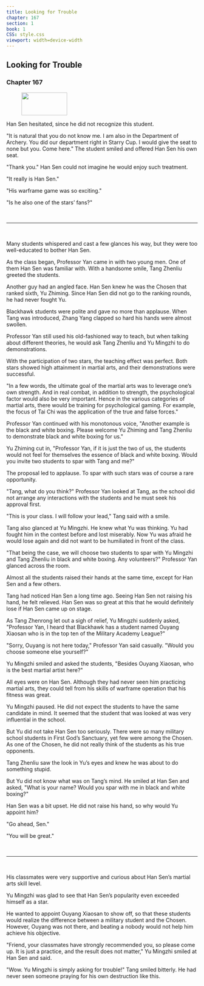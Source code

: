 ```yaml
---
title: Looking for Trouble
chapter: 167
section: 1
book: 1
CSS: style.css
viewport: width=device-width
---
```


## Looking for Trouble

### Chapter 167

<figure>
	<img src="../Images/gem.gif" alt="" id="gem" width="120" height="60" />
</figure>

Han Sen hesitated, since he did not recognize this student.

"It is natural that you do not know me. I am also in the Department of Archery. You did our department right in Starry Cup. I would give the seat to none but you. Come here." The student smiled and offered Han Sen his own seat.

"Thank you." Han Sen could not imagine he would enjoy such treatment.

"It really is Han Sen."

"His warframe game was so exciting."

"Is he also one of the stars’ fans?"

<br>

*****

<br>

Many students whispered and cast a few glances his way, but they were too well-educated to bother Han Sen.

As the class began, Professor Yan came in with two young men. One of them Han Sen was familiar with. With a handsome smile, Tang Zhenliu greeted the students.

Another guy had an angled face. Han Sen knew he was the Chosen that ranked sixth, Yu Zhiming. Since Han Sen did not go to the ranking rounds, he had never fought Yu.

Blackhawk students were polite and gave no more than applause. When Tang was introduced, Zhang Yang clapped so hard his hands were almost swollen.

Professor Yan still used his old-fashioned way to teach, but when talking about different theories, he would ask Tang Zhenliu and Yu Mingzhi to do demonstrations.

With the participation of two stars, the teaching effect was perfect. Both stars showed high attainment in martial arts, and their demonstrations were successful.

"In a few words, the ultimate goal of the martial arts was to leverage one’s own strength. And in real combat, in addition to strength, the psychological factor would also be very important. Hence in the various categories of martial arts, there would be training for psychological gaming. For example, the focus of Tai Chi was the application of the true and false forces."

Professor Yan continued with his monotonous voice, "Another example is the black and white boxing. Please welcome Yu Zhiming and Tang Zhenliu to demonstrate black and white boxing for us."

Yu Zhiming cut in, "Professor Yan, if it is just the two of us, the students would not feel for themselves the essence of black and white boxing. Would you invite two students to spar with Tang and me?"

The proposal led to applause. To spar with such stars was of course a rare opportunity.

"Tang, what do you think?" Professor Yan looked at Tang, as the school did not arrange any interactions with the students and he must seek his approval first.

"This is your class. I will follow your lead," Tang said with a smile.

Tang also glanced at Yu Mingzhi. He knew what Yu was thinking. Yu had fought him in the contest before and lost miserably. Now Yu was afraid he would lose again and did not want to be humiliated in front of the class.

"That being the case, we will choose two students to spar with Yu Mingzhi and Tang Zhenliu in black and white boxing. Any volunteers?" Professor Yan glanced across the room.

Almost all the students raised their hands at the same time, except for Han Sen and a few others.

Tang had noticed Han Sen a long time ago. Seeing Han Sen not raising his hand, he felt relieved. Han Sen was so great at this that he would definitely lose if Han Sen came up on stage.

As Tang Zhenrong let out a sigh of relief, Yu Mingzhi suddenly asked, "Professor Yan, I heard that Blackhawk has a student named Ouyang Xiaosan who is in the top ten of the Military Academy League?"

"Sorry, Ouyang is not here today," Professor Yan said casually. "Would you choose someone else yourself?"

Yu Mingzhi smiled and asked the students, "Besides Ouyang Xiaosan, who is the best martial artist here?"

All eyes were on Han Sen. Although they had never seen him practicing martial arts, they could tell from his skills of warframe operation that his fitness was great.

Yu Mingzhi paused. He did not expect the students to have the same candidate in mind. It seemed that the student that was looked at was very influential in the school.

But Yu did not take Han Sen too seriously. There were so many military school students in First God’s Sanctuary, yet few were among the Chosen. As one of the Chosen, he did not really think of the students as his true opponents.

Tang Zhenliu saw the look in Yu’s eyes and knew he was about to do something stupid.

But Yu did not know what was on Tang’s mind. He smiled at Han Sen and asked, "What is your name? Would you spar with me in black and white boxing?"

Han Sen was a bit upset. He did not raise his hand, so why would Yu appoint him?

"Go ahead, Sen."

"You will be great."

<br>

*****

<br>

His classmates were very supportive and curious about Han Sen’s martial arts skill level.

Yu Mingzhi was glad to see that Han Sen’s popularity even exceeded himself as a star.

He wanted to appoint Ouyang Xiaosan to show off, so that these students would realize the difference between a military student and the Chosen. However, Ouyang was not there, and beating a nobody would not help him achieve his objective.

"Friend, your classmates have strongly recommended you, so please come up. It is just a practice, and the result does not matter," Yu Mingzhi smiled at Han Sen and said.

"Wow. Yu Mingzhi is simply asking for trouble!" Tang smiled bitterly. He had never seen someone praying for his own destruction like this.